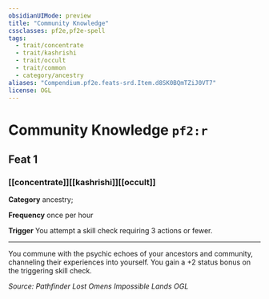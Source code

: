 ```yaml
---
obsidianUIMode: preview
title: "Community Knowledge"
cssclasses: pf2e,pf2e-spell
tags:
  - trait/concentrate
  - trait/kashrishi
  - trait/occult
  - trait/common
  - category/ancestry
aliases: "Compendium.pf2e.feats-srd.Item.d8SK0BQmTZiJ0VT7"
license: OGL
---
```

# Community Knowledge `pf2:r`
## Feat 1
### [[concentrate]][[kashrishi]][[occult]]

**Category** ancestry; 




**Frequency** once per hour

**Trigger** You attempt a skill check requiring 3 actions or fewer.

* * *

You commune with the psychic echoes of your ancestors and community, channeling their experiences into yourself. You gain a +2 status bonus on the triggering skill check.

*Source: Pathfinder Lost Omens Impossible Lands*
*OGL*
